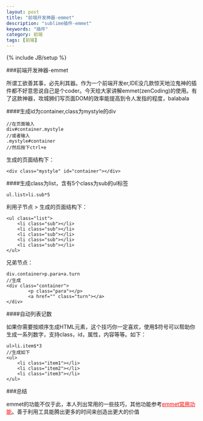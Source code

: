 ```yaml
---
layout: post
title: "前端开发神器-emmet"
description: "sublime插件-emmet"
keywords: "插件"
category: 前端
tags: [前端]
---
```

{% include JB/setup %}

###前端开发神器-emmet

所谓工欲善其事，必先利其器。作为一个前端开发er,IDE没几款惊天地泣鬼神的插件都不好意思说自己是个coder。今天给大家讲解emmet(zenCoding)的使用。有了这款神器，攻城狮们写页面DOM的效率能提高到令人发指的程度，balabala

<!-- more -->

####生成id为container,class为mystyle的div

	//在页面输入
	div#container.mystyle 
	//或者输入
	.mystyle#container
	//然后按下ctrl+e

生成的页面结构下：

	<div class="mystyle" id="container"></div>

####生成class为list，含有5个class为sub的ul标签

	ul.list>li.sub*5

利用子节点 > 生成的页面结构下：

	<ul class="list">
		<li class="sub"></li>
		<li class="sub"></li>
		<li class="sub"></li>
		<li class="sub"></li>
		<li class="sub"></li>
	</ul>

兄弟节点：

	div.container>p.para+a.turn
	//生成
	<div class="container">
			<p class="para"></p>
			<a href="" class="turn"></a>
	</div>

####自动列表记数

如果你需要按顺序生成HTML元素，这个技巧你一定喜欢，使用$符号可以帮助你生成一系列数字，支持class，id，属性，内容等等。如下：
	
	ul>li.item$*3
	//生成如下
	<ul>
		<li class="item1"></li>
		<li class="item2"></li>
		<li class="item3"></li>
	</ul>

###总结

emmet的功能不仅于此，本人列出常用的一些技巧，其他功能参考<a href="http://blog.csdn.net/lmmilove/article/details/9181323" style="color:red;">emmet常用功能</a>。善于利用工具能腾出更多的时间来创造出更大的价值
	

